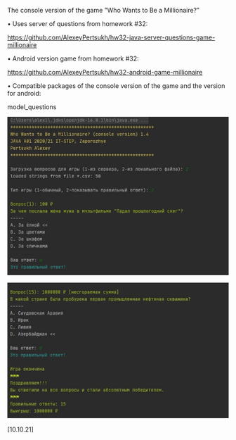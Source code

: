 The console version of the game "Who Wants to Be a Millionaire?"

• Uses server of questions from homework #32:

https://github.com/AlexeyPertsukh/hw32-java-server-questions-game-millionaire

• Android version game from homework #32:

https://github.com/AlexeyPertsukh/hw32-android-game-millionaire

• Compatible packages of the console version of the game and the version for android:

model_questions

![alt text](screenshot1_game.jpg)

![alt text](screenshot2_game.jpg)

[10.10.21]